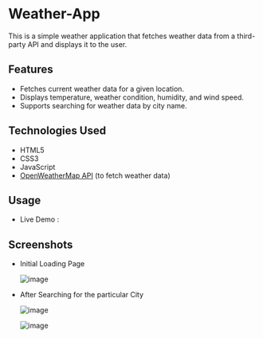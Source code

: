 # Weather-App

This is a simple weather application that fetches weather data from a third-party API and displays it to the user.

## Features

- Fetches current weather data for a given location.
- Displays temperature, weather condition, humidity, and wind speed.
- Supports searching for weather data by city name.

## Technologies Used

- HTML5
- CSS3
- JavaScript
- [OpenWeatherMap API](https://openweathermap.org/api) (to fetch weather data)

## Usage

- Live Demo :

## Screenshots

- Initial Loading Page

  ![image](https://github.com/Sri-Sakthi-CB/Weather-App/assets/95374074/20a27e0b-d45f-4496-83e3-bd8e56ed0887)

- After Searching for the particular City

  ![image](https://github.com/Sri-Sakthi-CB/Weather-App/assets/95374074/04162a00-111e-4739-b639-8ff86c2d4611)


  ![image](https://github.com/Sri-Sakthi-CB/Weather-App/assets/95374074/5d8f2847-9cdf-48fc-88f9-122f6a678415)


  




